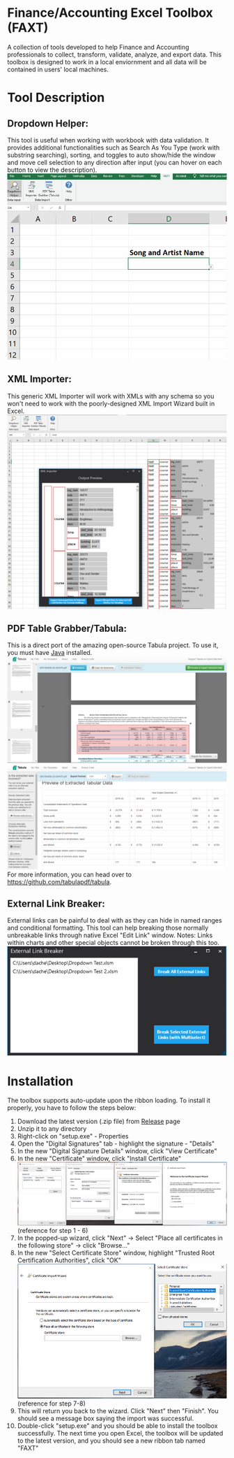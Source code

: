 # Finance/Accounting Excel Toolbox (FAXT)
A collection of tools developed to help Finance and Accounting professionals to collect, transform, validate, analyze, and export data. This toolbox is designed to work in a local enviornment and all data will be contained in users' local machines.
# Tool Description
## Dropdown Helper:
This tool is useful when working with workbook with data validation. It provides additional functionalities such as Search As You Type (work with substring searching), sorting, and toggles to auto show/hide the window and move cell selection to any direction after input (you can hover on each button to view the description).
![](Images/Dropdown%20Helper%20Demo.gif)
## XML Importer:
This generic XML Importer will work with XMLs with any schema so you won't need to work with the poorly-designed XML Import Wizard built in Excel.
![](Images/XML%20Importer.PNG)
## PDF Table Grabber/Tabula:
This is a direct port of the amazing open-source Tabula project. To use it, you must have [Java](https://www.java.com/download/) installed.
![](Images/Tabula%201.PNG)
![](Images/Tabula%202.PNG)
For more information, you can head over to https://github.com/tabulapdf/tabula.
## External Link Breaker:
External links can be painful to deal with as they can hide in named ranges and conditional formatting. This tool can help breaking those normally unbreakable links through native Excel "Edit Link" window. Notes: Links within charts and other special objects cannot be broken through this too.
![](Images/External%20Link%20Breaker.PNG)
# Installation
The toolbox supports auto-update upon the ribbon loading. To install it properly, you have to follow the steps below:
1. Download the latest version (.zip file) from [Release](https://github.com/Dacheng-Wang/FAXT/releases) page
2. Unzip it to any directory
3. Right-click on "setup.exe" - Properties
4. Open the "Digital Signatures" tab - highlight the signature - "Details"
5. In the new "Digital Signature Details" window, click "View Certificate"
6. In the new "Certificate" window, click "Install Certificate"
![](Images/Certificate%201.PNG)
(reference for step 1 - 6)
7. In the popped-up wizard, click "Next" -> Select "Place all certificates in the following store" -> click "Browse..."
8. In the new "Select Certificate Store" window, highlight "Trusted Root Certification Authorities", click "OK"
![](Images/Certificate%202.PNG)
(reference for step 7-8)
9. This will return you back to the wizard. Click "Next" then "Finish". You should see a message box saying the import was successful.
10. Double-click "setup.exe" and you should be able to install the toolbox successfully. The next time you open Excel, the toolbox will be updated to the latest version, and you should see a new ribbon tab named "FAXT"
